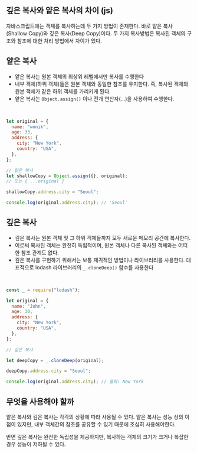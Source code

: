 ## 깊은 복사와 얕은 복사의 차이 (js)

자바스크립트에는 객체를 복사하는데 두 가지 방법이 존재한다. 바로 얕은 복사(Shallow Copy)와 깊은 복사(Deep Copy)이다. 두 가지 복사방법은 복사된 객체의 구조와 참조에 대한 처리 방법에서 차이가 있다. <br />

## 얕은 복사

- 얕은 복사는 원본 객체의 최상위 레벨에서만 복사를 수행한다
- 내부 객체(하위 객체)들은 원본 객체와 동일한 참조를 유지한다. 즉, 복사된 객체와 원본 객체가 같은 하위 객체를 가리키게 된다.
- 얕은 복사는 `Object.assign()` 이나 전개 연산자(...)을 사용하여 수행한다.

<br />

```js
let original = {
  name: "wonik",
  age: 33,
  address: {
    city: "New York",
    country: "USA",
  },
};

// 얕은 복사
let shallowCopy = Object.assign({}, original);
// 또는 { ...original }

shallowCopy.address.city = "Seoul";

console.log(original.address.city); // 'Seoul'
```

## 깊은 복사

- 깊은 복사는 원본 객체 및 그 하위 객체들까지 모두 새로운 메모리 공간에 복사한다.
- 이로써 복사된 객체는 완전히 독립적이며, 원본 객체나 다른 복사된 객체와는 어떠한 참조 관계도 없다.
- 깊은 복사를 구현하기 위해서는 보통 재귀적인 방법이나 라이브러리를 사용한다. 대표적으로 lodash 라이브러리의 `_.cloneDeep()` 함수를 사용한다

<br />

```js
const _ = require("lodash");

let original = {
  name: "John",
  age: 30,
  address: {
    city: "New York",
    country: "USA",
  },
};

// 깊은 복사

let deepCopy = _.cloneDeep(original);

deepCopy.address.city = "Seoul";

console.log(original.address.city); // 출력: New York
```

## 무엇을 사용해야 할까

얕은 복사와 깊은 복사는 각각의 상황에 따라 사용될 수 있다. 얕은 복사는 성능 상의 이점이 있지만, 내부 객체간의 참조를 공유할 수 있기 때문에 조심히 사용해야한다. <br />

반면 깊은 복사는 완전한 독립성을 제공하지만, 복사하는 객체의 크기가 크거나 복잡한 경우 성능이 저하될 수 있다.
